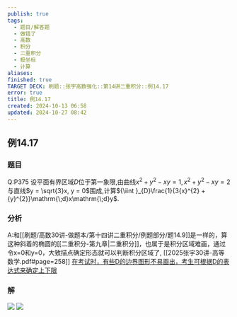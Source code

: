 ```yaml
---
publish: true
tags:
  - 题目/解答题
  - 做错了
  - 高数
  - 积分
  - 二重积分
  - 极坐标
  - 计算
aliases: 
finished: true
TARGET DECK: 刷题::张宇高数强化::第14讲二重积分::例14.17
error: true
title: 例14.17
created: 2024-10-13 06:58
updated: 2024-10-27 08:42
---
```

## 例14.17
### 题目
Q:P375 设平面有界区域$D$位于第一象限,由曲线${x}^{2} + {y}^{2} - {xy} = 1,{x}^{2} + {y}^{2} - {xy} = 2$与直线$y = \sqrt{3}x, y = 0$围成,计算${\iint }_{D}\frac{1}{3{x}^{2} + {y}^{2}}\mathrm{\;d}x\mathrm{\;d}y$.
### 分析
A:和[[刷题/高数30讲-做题本/第十四讲二重积分/例题部分/题14.9]]是一样的，算这种斜着的椭圆的[[二重积分-第九章|二重积分]]，也属于是积分区域难画，通过令x=0和y=0，大致描点确定形态就可以判断积分区域了,
[[2025张宇30讲-高等数学.pdf#page=258]]
[在考试时，有些D的边界图形不易画出，考生可根据D的表达式来确定上下限](obsidian://bookmaster?type=open-book&bid=GdmjFWSvPKSCJmGt&aid=b8388df5-982f-abf1-3974-9f6121b3e535&page=258)
### 解
![](https://img.hwenyi.tech/202410271640986.webp)
![](https://img.hwenyi.tech/202410271640116.webp)


